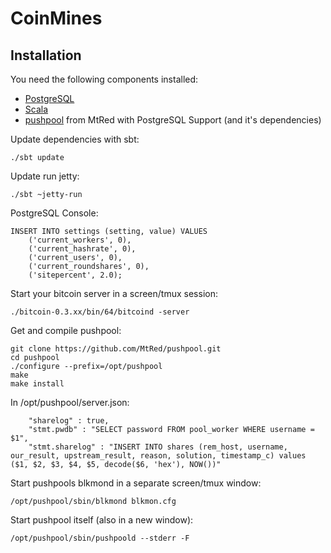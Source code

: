 CoinMines
=========


Installation
------------

You need the following components installed:

- [PostgreSQL](http://www.postgresql.org)
- [Scala](http://www.scala-lang.org)
- [pushpool](https://github.com/MtRed/pushpool) from MtRed with PostgreSQL Support (and it's dependencies)


Update dependencies with sbt:

```
./sbt update
```


Update run jetty:

```
./sbt ~jetty-run
```


PostgreSQL Console:

```
INSERT INTO settings (setting, value) VALUES
	('current_workers', 0),
	('current_hashrate', 0),
	('current_users', 0),
	('current_roundshares', 0),
	('sitepercent', 2.0);
```


Start your bitcoin server in a screen/tmux session:

```
./bitcoin-0.3.xx/bin/64/bitcoind -server
```


Get and compile pushpool:

```
git clone https://github.com/MtRed/pushpool.git
cd pushpool
./configure --prefix=/opt/pushpool
make
make install
```


In /opt/pushpool/server.json:

```
	"sharelog" : true,
	"stmt.pwdb" : "SELECT password FROM pool_worker WHERE username = $1",
	"stmt.sharelog" : "INSERT INTO shares (rem_host, username, our_result, upstream_result, reason, solution, timestamp_c) values ($1, $2, $3, $4, $5, decode($6, 'hex'), NOW())"
```


Start pushpools blkmond in a separate screen/tmux window:

```
/opt/pushpool/sbin/blkmond blkmon.cfg
```


Start pushpool itself (also in a new window):

```
/opt/pushpool/sbin/pushpoold --stderr -F
```





